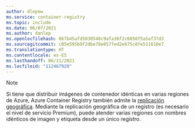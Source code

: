 ```yaml
---
author: dlepow
ms.service: container-registry
ms.topic: include
ms.date: 06/07/2021
ms.author: danlep
ms.openlocfilehash: 667b45afd5030548c9afa36f2c6058f5a5af37d3
ms.sourcegitcommit: c05e595b9f2dbe78e657fed2eb75c8fe511610e7
ms.translationtype: HT
ms.contentlocale: es-ES
ms.lasthandoff: 06/11/2021
ms.locfileid: "112467920"
---
```

> [!NOTE]
> Si tiene que distribuir imágenes de contenedor idénticas en varias regiones de Azure, Azure Container Registry también admite la [replicación geográfica](../articles/container-registry/container-registry-geo-replication.md). Mediante la replicación geográfica de un registro (es necesario el nivel de servicio Premium), puede atender varias regiones con nombres idénticos de imagen y etiqueta desde un único registro.